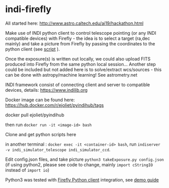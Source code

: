 # indi-firefly

All started here: http://www.astro.caltech.edu/ai19/hackathon.html

Make use of INDI python client to control telescope pointing (or any INDI compatible devices) with Firefly - the idea is to select a target (ra,dec mainly) and take a picture from Firefly by passing the coordinates to the python client (see [script](takeExposure.py) ).

Once the exposure(s) is written out locally, we could also upload FITS produced into Firefly from the same python local session...
Another step could be included but not added here is to solve/extract wcs/sources - this can be done with astropy/machine learning!
See astrometry.net

INDI framework consist of connecting client and server to compatible devices, details: https://www.indilib.org

Docker image can be found here: https://hub.docker.com/r/ejoliet/pyindihub/tags

docker pull ejoliet/pyindihub

then run `docker run -it <image-id> bash`

Clone and get python scripts here

in another terminal : `docker exec -it <container-id> bash`, run `indiserver -v indi_simulator_telescope indi_simulator_ccd`.

Edit config.json files, and take picture `python3 takeExposure.py config.json` 
(if using python2, please see code to change, mainly `import cStringIO` instead of `import io`)

Python3 was tested with [Firefly Python client](https://github.com/Caltech-IPAC/firefly_client) integration, see [demo guide](DEMO-guide.md)
